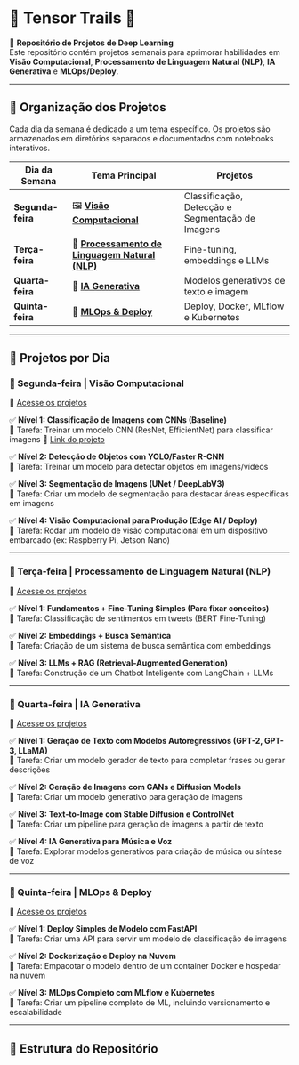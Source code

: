 # 🧠 Tensor Trails 🚀  
📌 **Repositório de Projetos de Deep Learning**  
Este repositório contém projetos semanais para aprimorar habilidades em **Visão Computacional**, **Processamento de Linguagem Natural (NLP)**, **IA Generativa** e **MLOps/Deploy**.  

---

## 📅 Organização dos Projetos  

Cada dia da semana é dedicado a um tema específico. Os projetos são armazenados em diretórios separados e documentados com notebooks interativos.  

| Dia da Semana | Tema Principal | Projetos |
|--------------|---------------|----------|
| **Segunda-feira** | 🖼️ [**Visão Computacional**](#segunda-feira--visão-computacional) | Classificação, Detecção e Segmentação de Imagens |
| **Terça-feira** | 📝 [**Processamento de Linguagem Natural (NLP)**](#terça-feira--processamento-de-linguagem-natural-nlp) | Fine-tuning, embeddings e LLMs |
| **Quarta-feira** | 🎨 [**IA Generativa**](#quarta-feira--ia-generativa) | Modelos generativos de texto e imagem |
| **Quinta-feira** | 🚀 [**MLOps & Deploy**](#quinta-feira--mlops--deploy) | Deploy, Docker, MLflow e Kubernetes |

---

## 📌 Projetos por Dia  

### **📅 Segunda-feira | Visão Computacional**  
📂 [Acesse os projetos](./segunda_visao_computacional/)  

✅ **Nível 1: Classificação de Imagens com CNNs (Baseline)**  
📌 Tarefa: Treinar um modelo CNN (ResNet, EfficientNet) para classificar imagens 
📂 [Link do projeto](https://www.kaggle.com/code/reidnersantos/gender-classification-cnn-image-dataset)

✅ **Nível 2: Detecção de Objetos com YOLO/Faster R-CNN**  
📌 Tarefa: Treinar um modelo para detectar objetos em imagens/vídeos  

✅ **Nível 3: Segmentação de Imagens (UNet / DeepLabV3)**  
📌 Tarefa: Criar um modelo de segmentação para destacar áreas específicas em imagens  

✅ **Nível 4: Visão Computacional para Produção (Edge AI / Deploy)**  
📌 Tarefa: Rodar um modelo de visão computacional em um dispositivo embarcado (ex: Raspberry Pi, Jetson Nano)  

---

### **📅 Terça-feira | Processamento de Linguagem Natural (NLP)**  
📂 [Acesse os projetos](./terca_nlp/)  

✅ **Nível 1: Fundamentos + Fine-Tuning Simples (Para fixar conceitos)**  
📌 Tarefa: Classificação de sentimentos em tweets (BERT Fine-Tuning)  

✅ **Nível 2: Embeddings + Busca Semântica**  
📌 Tarefa: Criação de um sistema de busca semântica com embeddings  

✅ **Nível 3: LLMs + RAG (Retrieval-Augmented Generation)**  
📌 Tarefa: Construção de um Chatbot Inteligente com LangChain + LLMs  

---

### **📅 Quarta-feira | IA Generativa**  
📂 [Acesse os projetos](./quarta_ia_generativa/)  

✅ **Nível 1: Geração de Texto com Modelos Autoregressivos (GPT-2, GPT-3, LLaMA)**  
📌 Tarefa: Criar um modelo gerador de texto para completar frases ou gerar descrições  

✅ **Nível 2: Geração de Imagens com GANs e Diffusion Models**  
📌 Tarefa: Criar um modelo generativo para geração de imagens  

✅ **Nível 3: Text-to-Image com Stable Diffusion e ControlNet**  
📌 Tarefa: Criar um pipeline para geração de imagens a partir de texto  

✅ **Nível 4: IA Generativa para Música e Voz**  
📌 Tarefa: Explorar modelos generativos para criação de música ou síntese de voz  

---

### **📅 Quinta-feira | MLOps & Deploy**  
📂 [Acesse os projetos](./quinta_mlops_deploy/)  

✅ **Nível 1: Deploy Simples de Modelo com FastAPI**  
📌 Tarefa: Criar uma API para servir um modelo de classificação de imagens  

✅ **Nível 2: Dockerização e Deploy na Nuvem**  
📌 Tarefa: Empacotar o modelo dentro de um container Docker e hospedar na nuvem  

✅ **Nível 3: MLOps Completo com MLflow e Kubernetes**  
📌 Tarefa: Criar um pipeline completo de ML, incluindo versionamento e escalabilidade  

---

## 📂 Estrutura do Repositório  

